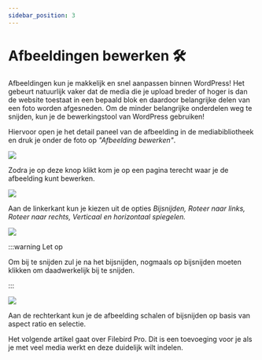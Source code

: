 ```yaml
---
sidebar_position: 3
---
```


# Afbeeldingen bewerken 🛠️

Afbeeldingen kun je makkelijk en snel aanpassen binnen WordPress! Het gebeurt natuurlijk vaker dat de media die je upload breder of hoger is dan de website toestaat in een bepaald blok en daardoor belangrijke delen van een foto worden afgesneden. Om de minder belangrijke onderdelen weg te snijden, kun je de bewerkingstool van WordPress gebruiken!

Hiervoor open je het detail paneel van de afbeelding in de mediabibliotheek en druk je onder de foto op *"Afbeelding bewerken"*.

<img src="https://wiki.pageking.nl/img/bijlagedetail.png"></img>

Zodra je op deze knop klikt kom je op een pagina terecht waar je de afbeelding kunt bewerken.

<img src="https://wiki.pageking.nl/img/afbeeldingbewerkenfull.png"></img>

Aan de linkerkant kun je kiezen uit de opties *Bijsnijden, Roteer naar links, Roteer naar rechts, Verticaal en horizontaal spiegelen.*

<img src="https://wiki.pageking.nl/img/afbeeldingbewerkenlinks.png"></img>

:::warning Let op

Om bij te snijden zul je na het bijsnijden, nogmaals op bijsnijden moeten klikken om daadwerkelijk bij te snijden.

:::

<img src="https://wiki.pageking.nl/img/afbeeldingbewerkenrechts.png"></img>

Aan de rechterkant kun je de afbeelding schalen of bijsnijden op basis van aspect ratio en selectie.

Het volgende artikel gaat over Filebird Pro. Dit is een toevoeging voor je als je met veel media werkt en deze duidelijk wilt indelen.